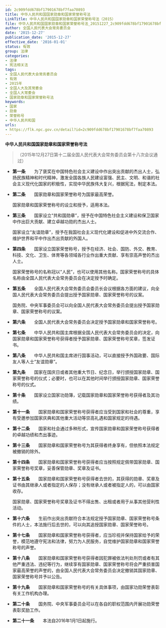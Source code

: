 ```yaml
---
id: 2c909fdd678bf17901678bf7faa70893
title: 中华人民共和国国家勋章和国家荣誉称号法
LinkTitle: 中华人民共和国国家勋章和国家荣誉称号法（2015）
file: 中华人民共和国国家勋章和国家荣誉称号法_20151227_2c909fdd678bf17901678bf7faa70893.docx
author: 全国人民代表大会常务委员会
date: '2015-12-27'
publication_date: '2015-12-27'
effective_date: '2016-01-01'
status: 有效
group: 法律
categories:
- 法律
- 宪法相关法
tags:
- 全国人民代表大会常务委员会
- 有效
- 2015年
- 全国人大及其常委会
- 全国人大常委会
- 国家勋章和国家荣誉称号法
keywords:
- 国家
- 勋章
- 荣誉称号
- 中华人民共和国
urls:
- https://flk.npc.gov.cn/detail?id=2c909fdd678bf17901678bf7faa70893
---
```


**中华人民共和国国家勋章和国家荣誉称号法**

> （2015年12月27日第十二届全国人民代表大会常务委员会第十八次会议通过）

- **第一条**　　为了褒奖在中国特色社会主义建设中作出突出贡献的杰出人士，弘扬民族精神和时代精神，激发全国各族人民建设富强、民主、文明、和谐的社会主义现代化国家的积极性，实现中华民族伟大复兴，根据宪法，制定本法。

- **第二条**　　国家勋章和国家荣誉称号为国家最高荣誉。

  国家勋章和国家荣誉称号的设立和授予，适用本法。

- **第三条**　　国家设立“共和国勋章”，授予在中国特色社会主义建设和保卫国家中作出巨大贡献、建立卓越功勋的杰出人士。

  国家设立“友谊勋章”，授予在我国社会主义现代化建设和促进中外交流合作、维护世界和平中作出杰出贡献的外国人。

- **第四条**　　国家设立国家荣誉称号，授予在经济、社会、国防、外交、教育、科技、文化、卫生、体育等各领域各行业作出重大贡献、享有崇高声誉的杰出人士。

  国家荣誉称号的名称冠以“人民”，也可以使用其他名称。国家荣誉称号的具体名称由全国人民代表大会常务委员会在决定授予时确定。

- **第五条**　　全国人民代表大会常务委员会委员长会议根据各方面的建议，向全国人民代表大会常务委员会提出授予国家勋章、国家荣誉称号的议案。

  国务院、中央军事委员会可以向全国人民代表大会常务委员会提出授予国家勋章、国家荣誉称号的议案。

- **第六条**　　全国人民代表大会常务委员会决定授予国家勋章和国家荣誉称号。

- **第七条**　　中华人民共和国主席根据全国人民代表大会常务委员会的决定，向国家勋章和国家荣誉称号获得者授予国家勋章、国家荣誉称号奖章，签发证书。

- **第八条**　　中华人民共和国主席进行国事活动，可以直接授予外国政要、国际友人等人士“友谊勋章”。

- **第九条**　　国家在国庆日或者其他重大节日、纪念日，举行颁授国家勋章、国家荣誉称号的仪式；必要时，也可以在其他时间举行颁授国家勋章、国家荣誉称号的仪式。

- **第十条**　　国家设立国家功勋簿，记载国家勋章和国家荣誉称号获得者及其功绩。

- **第十一条**　　国家勋章和国家荣誉称号获得者应当受到国家和社会的尊重，享有受邀参加国家庆典和其他重大活动等崇高礼遇和国家规定的待遇。

- **第十二条**　　国家和社会通过多种形式，宣传国家勋章和国家荣誉称号获得者的卓越功绩和杰出事迹。

- **第十三条**　　国家勋章和国家荣誉称号为其获得者终身享有，但依照本法规定被撤销的除外。

- **第十四条**　　国家勋章和国家荣誉称号获得者应当按照规定佩带国家勋章、国家荣誉称号奖章，妥善保管勋章、奖章及证书。

- **第十五条**　　国家勋章和国家荣誉称号获得者去世的，其获得的勋章、奖章及证书由其继承人或者指定的人保存；没有继承人或者被指定人的，可以由国家收存。

  国家勋章、国家荣誉称号奖章及证书不得出售、出租或者用于从事其他营利性活动。

- **第十六条**　　生前作出突出贡献符合本法规定授予国家勋章、国家荣誉称号条件的人士，本法施行后去世的，可以向其追授国家勋章、国家荣誉称号。

- **第十七条**　　国家勋章和国家荣誉称号获得者，应当珍视并保持国家给予的荣誉，模范地遵守宪法和法律，努力为人民服务，自觉维护国家勋章和国家荣誉称号的声誉。

- **第十八条**　　国家勋章和国家荣誉称号获得者因犯罪被依法判处刑罚或者有其他严重违法、违纪等行为，继续享有国家勋章、国家荣誉称号将会严重损害国家最高荣誉的声誉的，由全国人民代表大会常务委员会决定撤销其国家勋章、国家荣誉称号并予以公告。

- **第十九条**　　国家勋章和国家荣誉称号的有关具体事项，由国家功勋荣誉表彰有关工作机构办理。

- **第二十条**　　国务院、中央军事委员会可以在各自的职权范围内开展功勋荣誉表彰奖励工作。

- **第二十一条**　　本法自2016年1月1日起施行。
